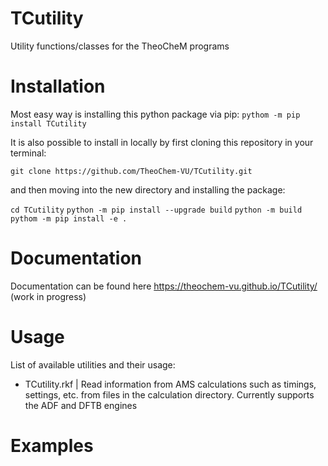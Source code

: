 # TCutility
Utility functions/classes for the TheoCheM programs

# Installation

Most easy way is installing this python package via pip:
``` pythom -m pip install TCutility ```

It is also possible to install in locally by first cloning this repository in your terminal: 

``` git clone https://github.com/TheoChem-VU/TCutility.git ```

and then moving into the new directory and installing the package:

``` cd TCutility ```
``` python -m pip install --upgrade build ```
``` python -m build ```
``` pythom -m pip install -e . ```

# Documentation
Documentation can be found here https://theochem-vu.github.io/TCutility/ (work in progress)

# Usage
List of available utilities and their usage:
- TCutility.rkf | Read information from AMS calculations such as timings, settings, etc. from files in the calculation directory. Currently supports the ADF and DFTB engines


# Examples
